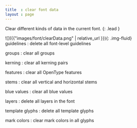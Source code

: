 ```yaml
---
title  : clear font data
layout : page
---
```


Clear different kinds of data in the current font.
{: .lead }


<div class='row'>

<div class='col-sm-4' markdown='1'>
![]({{"images/font/clearData.png" | relative_url }}){: .img-fluid}
</div>

<div class='col-sm-8' markdown='1'>
guidelines
: delete all font-level guidelines

groups
: clear all groups

kerning
: clear all kerning pairs

features
: clear all OpenType features

stems
: clear all vertical and horizontal stems

blue values
: clear all blue values

layers
: delete all layers in the font

template glyphs
: delete all template glyphs

mark colors
: clear mark colors in all glyphs
</div>

</div>
